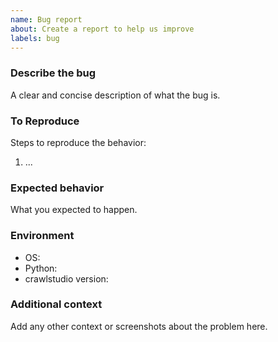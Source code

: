```yaml
---
name: Bug report
about: Create a report to help us improve
labels: bug
---
```


### Describe the bug
A clear and concise description of what the bug is.

### To Reproduce
Steps to reproduce the behavior:
1. ...

### Expected behavior
What you expected to happen.

### Environment
- OS: 
- Python: 
- crawlstudio version: 

### Additional context
Add any other context or screenshots about the problem here.
